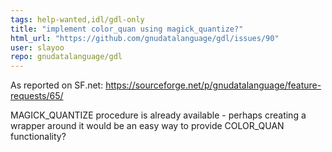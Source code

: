 ```yaml
---
tags: help-wanted,idl/gdl-only
title: "implement color_quan using magick_quantize?"
html_url: "https://github.com/gnudatalanguage/gdl/issues/90"
user: slayoo
repo: gnudatalanguage/gdl
---
```


As reported on SF.net: https://sourceforge.net/p/gnudatalanguage/feature-requests/65/

MAGICK_QUANTIZE procedure is already available - perhaps creating a wrapper around it would be an easy way to provide COLOR_QUAN functionality?